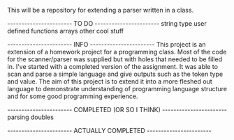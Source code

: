 This will be a repository for extending a parser written in a class.


----------------------- TO DO -----------------------
string type
user defined functions
arrays
other cool stuff




----------------------- INFO -----------------------
This project is an extension of a homework project for a programming class. Most of the code for the scanner/parser was supplied but with holes that needed
to be filled in. I've started with a completed version of the assignment. It was able to scan and parse a simple language and give outputs such as the token
type and value. The aim of this project is to extend it into a more fleshed out language to demonstrate understanding of programming language structure and
for some good programming experience.


----------------------- COMPLETED (OR SO I THINK) -----------------------
parsing doubles

----------------------- ACTUALLY COMPLETED -----------------------